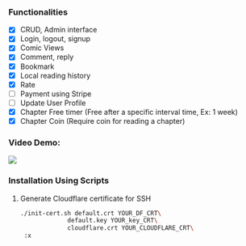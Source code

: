 ### Functionalities

- [X] CRUD, Admin interface
- [X] Login, logout, signup
- [x] Comic Views
- [x] Comment, reply
- [x] Bookmark
- [X] Local reading history
- [x] Rate
- [ ] Payment using Stripe
- [ ] Update User Profile
- [X] Chapter Free timer (Free after a specific interval time, Ex: 1 week)
- [X] Chapter Coin (Require coin for reading a chapter) 

### Video Demo:
<div align="left">
      <a href="https://www.youtube.com/watch?v=heUnNq5_LFI">
         <img src="https://img.youtube.com/vi/heUnNq5_LFI/0.jpg" style="max-width:500px;">
      </a>
</div>

### Installation Using Scripts

1. Generate Cloudflare certificate for SSH
   ```sh
   ./init-cert.sh default.crt YOUR_DF_CRT\
                default.key YOUR_key_CRT\
                cloudflare.crt YOUR_CLOUDFLARE_CRT\
    :x
   ```

